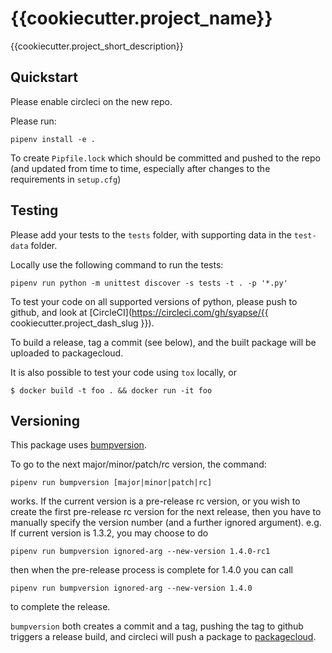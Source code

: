 # {{cookiecutter.project_name}}

{{cookiecutter.project_short_description}}


## Quickstart

Please enable circleci on the new repo.

Please run:
```
pipenv install -e .
```
To create `Pipfile.lock` which should be committed and pushed to the repo (and
updated from time to time, especially after changes to the requirements in `setup.cfg`)


## Testing

Please add your tests
to the `tests` folder, with supporting data in the `test-data` folder.

Locally use the following command to run the tests:
```
pipenv run python -m unittest discover -s tests -t . -p '*.py'
```

To test your code on all supported versions of python, please push to github,
and look at [CircleCI](https://circleci.com/gh/syapse/{{ cookiecutter.project_dash_slug }}).

To build a release, tag a commit (see below), and the built package will be
uploaded to packagecloud.

It is also possible to test your code using `tox` locally, or
```
$ docker build -t foo . && docker run -it foo
```

## Versioning

This package uses [bumpversion](https://github.com/c4urself/bump2version).

To go to the next major/minor/patch/rc version, the command:
```
pipenv run bumpversion [major|minor|patch|rc]
```
works. If the current version is a pre-release rc version, or you wish to create the first
pre-release rc version for the next release, then you have to manually specify the version number
(and a further ignored argument).
e.g. If current version is 1.3.2, you may choose to do
```
pipenv run bumpversion ignored-arg --new-version 1.4.0-rc1
```
then when the pre-release process is complete for 1.4.0 you can call
```
pipenv run bumpversion ignored-arg --new-version 1.4.0
```
to complete the release.

`bumpversion` both creates a commit and a tag, pushing the tag to github triggers a release
build, and circleci will push a package to [packagecloud](https://packagecloud.io/syapse/General).
